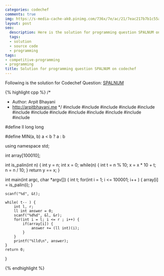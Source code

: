 ```yaml
---
categories: codechef
comments: true
img: https://s-media-cache-ak0.pinimg.com/736x/7e/ac/21/7eac217b7b1c55ab7fd56758e4e181be.jpg
layout: post
seo:
  description: Here is the solution for programming question SPALNUM on codechef
  tags:
  - solution
  - source code
  - programming
tags:
- competitive-programming
- programming
title: Solution for programming question SPALNUM on codechef
---
```


Following is the solution for Codechef Question: [SPALNUM](https://www.codechef.com/problems/SPALNUM)

{% highlight cpp %}
/*
 *  Author: Arpit Bhayani
 *  http://arpitbhayani.me
 */
#include <cmath>
#include <cstdio>
#include <cstdlib>
#include <climits>
#include <deque>
#include <iostream>
#include <list>
#include <limits>
#include <map>
#include <queue>
#include <set>
#include <stack>
#include <vector>

#define ll long long

#define MIN(a, b) a < b ? a : b

using namespace std;

int array[100010];

int is_palin(int n) {
    int y = n;
    int x = 0;
    while(n) {
        int t = n % 10;
        x = x * 10 + t;
        n = n / 10;
    }
    return y == x;
}

int main(int argc, char *argv[]) {
    int t;
    for(int i = 1; i <= 100001; i++ ) {
        array[i] = is_palin(i);
    }

    scanf("%d", &t);

    while( t-- ) {
        int l, r;
        ll int answer = 0;
        scanf("%d%d", &l, &r);
        for(int i = l; i <= r ; i++) {
            if(array[i]) {
                answer += (ll int)(i);
            }
        }
        printf("%lld\n", answer);
    }
    return 0;
}

{% endhighlight %}
